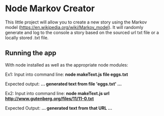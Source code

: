 # Node Markov Creator
This little project will allow you to create a new story using the Markov model (https://en.wikipedia.org/wiki/Markov_model).  It will randomly generate and log to the console a story based on the sourced url txt file or a locally stored .txt file.  

## Running the app
With node installed as well as the appropriate node modules:

Ex1:
Input into command line:
  **node makeText.js file eggs.txt**

Expected output:
  **... generated text from file 'eggs.txt' ...**

Ex2:
Input into command line:
**node makeText.js url http://www.gutenberg.org/files/11/11-0.txt**

Expected Output:
**... generated text from that URL ...**